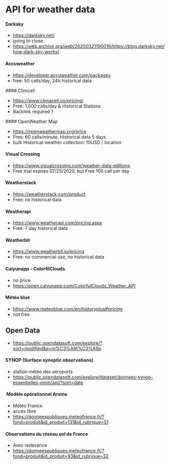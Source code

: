 
# API for weather data


#### Darksky
* https://darksky.net/
* going to close
* https://web.archive.org/web/20200321190016/https://blog.darksky.net/how-dark-sky-works/
  
#### Accuweather
* https://developer.accuweather.com/packages
* free: 50 calls/day, 24h historical data


#### Climcell
* https://www.climacell.co/pricing/
* Free: 1,000 calls/day & Historical Stations
* Backlink required ?


#### OpenWeather Map
* https://openweathermap.org/price
* Free: 60 calls/minute, Historical data 5 days
* bulk Historical weather collection: 10USD / location

####  Visual Crossing
* https://www.visualcrossing.com/weather-data-editions
* Free trial expires 07/25/2020, but Free 100 call per day

####  Weatherstack
* https://weatherstack.com/product
* Free: no historical data


####  Weatherapi
* https://www.weatherapi.com/pricing.aspx
* Free: 7 day historical data

####  Weatherbit
* https://www.weatherbit.io/pricing
* Free: no commercial use, no historical data

#### Caiyunapp - ColorfilClouds
* no price
* https://open.caiyunapp.com/ColorfulClouds_Weather_API

#### Météo blue

* https://www.meteoblue.com/en/historyplus#pricing
* not free

## Open Data

* https://public.opendatasoft.com/explore/?sort=modified&q=m%C3%A9t%C3%A9o


#### SYNOP (Surface synoptic observations)
* station météo des aéroports
* https://public.opendatasoft.com/explore/dataset/donnees-synop-essentielles-omm/api/?sort=date

####  Modèle opérationnel Arome
* Météo France
* accès libre
* https://donneespubliques.meteofrance.fr/?fond=produit&id_produit=131&id_rubrique=51

#### Observations du réseau sol de France
* Avec redevance
* https://donneespubliques.meteofrance.fr/?fond=produit&id_produit=93&id_rubrique=32
